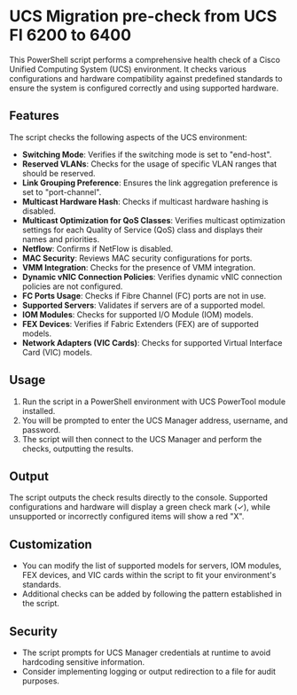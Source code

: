 # UCS Migration pre-check from UCS FI 6200 to 6400 

This PowerShell script performs a comprehensive health check of a Cisco Unified Computing System (UCS) environment. It checks various configurations and hardware compatibility against predefined standards to ensure the system is configured correctly and using supported hardware.

## Features

The script checks the following aspects of the UCS environment:

- **Switching Mode**: Verifies if the switching mode is set to "end-host".
- **Reserved VLANs**: Checks for the usage of specific VLAN ranges that should be reserved.
- **Link Grouping Preference**: Ensures the link aggregation preference is set to "port-channel".
- **Multicast Hardware Hash**: Checks if multicast hardware hashing is disabled.
- **Multicast Optimization for QoS Classes**: Verifies multicast optimization settings for each Quality of Service (QoS) class and displays their names and priorities.
- **Netflow**: Confirms if NetFlow is disabled.
- **MAC Security**: Reviews MAC security configurations for ports.
- **VMM Integration**: Checks for the presence of VMM integration.
- **Dynamic vNIC Connection Policies**: Verifies dynamic vNIC connection policies are not configured.
- **FC Ports Usage**: Checks if Fibre Channel (FC) ports are not in use.
- **Supported Servers**: Validates if servers are of a supported model.
- **IOM Modules**: Checks for supported I/O Module (IOM) models.
- **FEX Devices**: Verifies if Fabric Extenders (FEX) are of supported models.
- **Network Adapters (VIC Cards)**: Checks for supported Virtual Interface Card (VIC) models.

## Usage

1. Run the script in a PowerShell environment with UCS PowerTool module installed.
2. You will be prompted to enter the UCS Manager address, username, and password.
3. The script will then connect to the UCS Manager and perform the checks, outputting the results.

## Output

The script outputs the check results directly to the console. Supported configurations and hardware will display a green check mark (✓), while unsupported or incorrectly configured items will show a red "X".

## Customization

- You can modify the list of supported models for servers, IOM modules, FEX devices, and VIC cards within the script to fit your environment's standards.
- Additional checks can be added by following the pattern established in the script.

## Security

- The script prompts for UCS Manager credentials at runtime to avoid hardcoding sensitive information.
- Consider implementing logging or output redirection to a file for audit purposes.